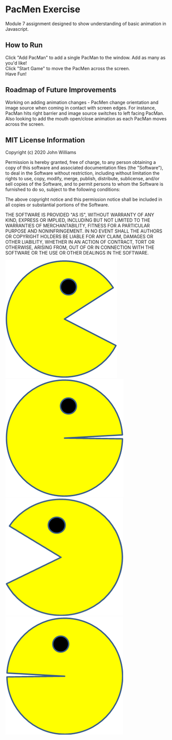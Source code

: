 # PacMen Exercise

Module 7 assignment designed to show understanding of basic animation in Javascript. 

## How to Run

Click "Add PacMan" to add a single PacMan to the window. Add as many as you'd like!
<br>
Click "Start Game" to move the PacMen across the screen.
<br>
Have Fun!

## Roadmap of Future Improvements

Working on adding animation changes - PacMen change orientation and image source when coming in contact with screen edges. For instance, PacMan hits right barrier and image source switches to left facing PacMan. Also looking to add the mouth open/close animation as each PacMan moves across the screen.

## MIT License Information

Copyright (c) 2020 John Williams

Permission is hereby granted, free of charge, to any person obtaining a copy
of this software and associated documentation files (the "Software"), to deal
in the Software without restriction, including without limitation the rights
to use, copy, modify, merge, publish, distribute, sublicense, and/or sell
copies of the Software, and to permit persons to whom the Software is
furnished to do so, subject to the following conditions:

The above copyright notice and this permission notice shall be included in all
copies or substantial portions of the Software.

THE SOFTWARE IS PROVIDED "AS IS", WITHOUT WARRANTY OF ANY KIND, EXPRESS OR
IMPLIED, INCLUDING BUT NOT LIMITED TO THE WARRANTIES OF MERCHANTABILITY,
FITNESS FOR A PARTICULAR PURPOSE AND NONINFRINGEMENT. IN NO EVENT SHALL THE
AUTHORS OR COPYRIGHT HOLDERS BE LIABLE FOR ANY CLAIM, DAMAGES OR OTHER
LIABILITY, WHETHER IN AN ACTION OF CONTRACT, TORT OR OTHERWISE, ARISING FROM,
OUT OF OR IN CONNECTION WITH THE SOFTWARE OR THE USE OR OTHER DEALINGS IN THE
SOFTWARE.

<img src="PacMan1.png">
<img src="PacMan2.png">
<img src="PacMan3.png">
<img src="PacMan4.png">
